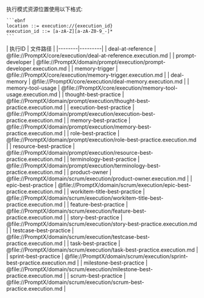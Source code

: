 <resource protocol="execution">
  <location>
    执行模式资源位置使用以下格式:
    
    ```ebnf
    location ::= execution://{execution_id}
    execution_id ::= [a-zA-Z][a-zA-Z0-9_-]*
    ```
  </location>
  
  <registry>
    <!-- 执行模式ID到文件路径的映射表 -->
    | 执行ID | 文件路径 |
    |--------|---------|
    | deal-at-reference | @file://PromptX/core/execution/deal-at-reference.execution.md |
    | prompt-developer | @file://PromptX/domain/prompt/execution/prompt-developer.execution.md |
    | memory-trigger | @file://PromptX/core/execution/memory-trigger.execution.md |
    | deal-memory | @file://PromptX/core/execution/deal-memory.execution.md |
    | memory-tool-usage | @file://PromptX/core/execution/memory-tool-usage.execution.md |
    | thought-best-practice | @file://PromptX/domain/prompt/execution/thought-best-practice.execution.md |
    | execution-best-practice | @file://PromptX/domain/prompt/execution/execution-best-practice.execution.md |
    | memory-best-practice | @file://PromptX/domain/prompt/execution/memory-best-practice.execution.md |
    | role-best-practice | @file://PromptX/domain/prompt/execution/role-best-practice.execution.md |
    | resource-best-practice | @file://PromptX/domain/prompt/execution/resource-best-practice.execution.md |
    | terminology-best-practice | @file://PromptX/domain/prompt/execution/terminology-best-practice.execution.md |
    | product-owner | @file://PromptX/domain/scrum/execution/product-owner.execution.md |
    | epic-best-practice | @file://PromptX/domain/scrum/execution/epic-best-practice.execution.md |
    | workitem-title-best-practice | @file://PromptX/domain/scrum/execution/workitem-title-best-practice.execution.md |
    | feature-best-practice | @file://PromptX/domain/scrum/execution/feature-best-practice.execution.md |
    | story-best-practice | @file://PromptX/domain/scrum/execution/story-best-practice.execution.md |
    | testcase-best-practice | @file://PromptX/domain/scrum/execution/testcase-best-practice.execution.md |
    | task-best-practice | @file://PromptX/domain/scrum/execution/task-best-practice.execution.md |
    | sprint-best-practice | @file://PromptX/domain/scrum/execution/sprint-best-practice.execution.md |
    | milestone-best-practice | @file://PromptX/domain/scrum/execution/milestone-best-practice.execution.md |
    | scrum-best-practice | @file://PromptX/domain/scrum/execution/scrum-best-practice.execution.md |
  </registry>
</resource> 